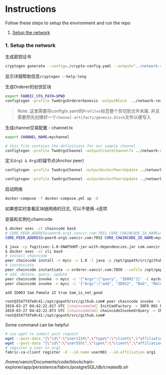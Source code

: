 # Instructions 

Follow these steps to setup the environment and run the repo

1. [Setup the network](#1-setup-the-network)

### 1. Setup the network

生成密钥证书

``` bash
cryptogen generate --config=./crypto-config.yaml --output="../network-resources/crypto-config"
```

显示详细帮助信息`cryptogen --help-long`


生成Orderer的创世区块

``` bash
export FABRIC_CFG_PATH=$PWD
configtxgen -profile TwoOrgsOrdererGenesis -outputBlock  ../network-resources/channel-artifacts/genesis.block
```

> Note: 这里需要将configtx.yaml的`Profiles`标签整个剪切到文件末尾. 并且需要预先创建好一个`channel-artifacts/genesis.block`文件以便写入


生成channel交易配置 - channel.tx

``` bash
export CHANNEL_NAME=mychannel

# this file contains the definitions for our sample channel
configtxgen -profile TwoOrgsChannel -outputCreateChannelTx ../network-resources/channel-artifacts/channel.tx -channelID $CHANNEL_NAME
```

定义`Org1 & Org2`的锚节点(Anchor peer)

``` bash
configtxgen -profile TwoOrgsChannel -outputAnchorPeersUpdate ../network-resources/channel-artifacts/Org1MSPanchors.tx -channelID $CHANNEL_NAME -asOrg Org1MSP

configtxgen -profile TwoOrgsChannel -outputAnchorPeersUpdate ../network-resources/channel-artifacts/Org2MSPanchors.tx -channelID $CHANNEL_NAME -asOrg Org2MSP
```

启动网络

``` bash
docker-compose -f docker-compose.yml up -d
```

如果想实时查看区块链网络的日志, 可以不使用`-d`选项


安装和实例化chaincode

``` bash
$ docker exec -it chaincode bash
# CORE_PEER_ADDRESS=peer0.org1.vancir.com:7051 CORE_CHAINCODE_ID_NAME=mycc java -jar chaincode.jar
CORE_PEER_ADDRESS=peer0.org1.vancir.com:7052 CORE_CHAINCODE_ID_NAME=mycc java -jar chaincode.jar
```

``` bash
$ java -cp fugitivec-1.0-SNAPSHOT-jar-with-dependencies.jar com.vancir.network.CreateChannel
$ docker exec -it cli bash
# install chaincode 
peer chaincode install -n mycc -v 1.0 -l java -p /opt/gopath/src/github.com/chaincode
# instantiate
peer chaincode instantiate -o orderer.vancir.com:7050 --cafile /opt/gopath/src/github.com/hyperledger/fabric/peer/crypto/ordererOrganizations/vancir.com/orderers/orderer.vancir.com/msp/tlscacerts/tlsca.vancir.com-cert.pem -C mychannel -n mycc -v 1.0 -c '{"Args":["init", "Alice", "Alice is fugitive", "Bob", "Bob is not fugitive"]}' -P "OR ('Org1MSP.member','Org2MSP.member')"
# add, delete, query, update 
peer chaincode invoke -n mycc -c '{"Args":["query", "ID002"]}' -C mychannel
peer chaincode invoke -n mycc -c '{"Args":["add", "ID012", "Bob", "Male", "23", "false", "Bob is not a good guy"]}' -C mychannel

add ID003 Sam Female 22 true Sam_is_not_good
```


``` bash
root@3547fdfe0c41:/opt/gopath/src/github.com# peer chaincode invoke -n mycc -c '{"Args":["query", "ID002"]}' -C mychannel
2019-03-27 04:42:22.017 UTC [chaincodeCmd] InitCmdFactory -> INFO 001 Retrieved channel (mychannel) orderer endpoint: orderer.vancir.com:7050
2019-03-27 04:42:22.073 UTC [chaincodeCmd] chaincodeInvokeOrQuery -> INFO 002 Chaincode invoke successful. result: status:200 message:"Query Response: Name: Peter, Sex: Male, Age: 19, isFleeing: false, Description: Perter is a good boy" 
root@3547fdfe0c41:/opt/gopath/src/github.com# 
```



Some command can be helpful
``` bash
# use wget to submit post request
wget --post-data "{\"id\":\"user1234\",\"type\":\"client\",\"affiliation\":\"org1\",\"attrs\":[]}" http://localhost:7054/api/v1/register
wget --post-data "{\"id\":\"user555\",\"type\":\"client\",\"affiliation\":\"org1\",\"attrs\":[]}" http://localhost:7054/register
# register a user to org1
fabric-ca-client register -d --id.name user001 --id.affiliation org1
```

/home/vancir/Documents/code/blockchain-explorer/app/persistence/fabric/postgreSQL/db/createdb.sh